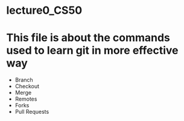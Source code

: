 # lecture0_CS50 

# This file is about the commands used to learn git in more effective way
- Branch
- Checkout
- Merge
- Remotes
- Forks
- Pull Requests
